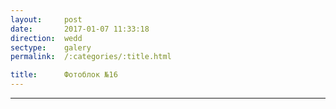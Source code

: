 ```yaml
---
layout:     post
date:       2017-01-07 11:33:18
direction:  wedd
sectype:    galery
permalink:  /:categories/:title.html

title:      Фотоблок №16
---
```

					
<section class="wedd_galery">                       
    <div id="fotoblock-16" class="owl-carousel owl-theme same_galery">
        <a data-toggle="modal" href="#responsive" class="item"><div class="img_inline" style="background-image: url(../images/wedd/16_1.jpg)"></div></a>
        <a data-toggle="modal" href="#responsive" class="item"><div class="img_inline" style="background-image: url(../images/wedd/16_2.jpg)"></div></a>
        <a data-toggle="modal" href="#responsive" class="item"><div class="img_inline" style="background-image: url(../images/wedd/16_3.jpg)"></div></a>
        <a data-toggle="modal" href="#responsive" class="item"><div class="img_inline" style="background-image: url(../images/wedd/16_4.jpg)"></div></a>
        <a data-toggle="modal" href="#responsive" class="item"><div class="img_inline" style="background-image: url(../images/wedd/16_5.jpg)"></div></a>
        <a data-toggle="modal" href="#responsive" class="item"><div class="img_inline" style="background-image: url(../images/wedd/16_6.jpg)"></div></a>
    </div>
    <div class="container">
        <hr class="style-wedd">
    </div>
</section>
